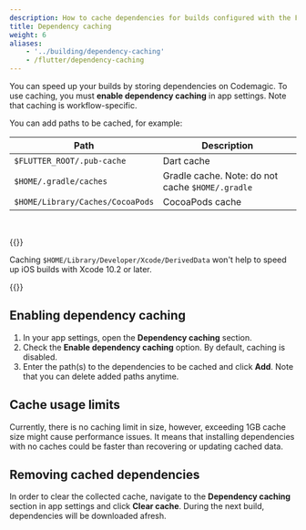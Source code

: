 ```yaml
---
description: How to cache dependencies for builds configured with the Flutter workflow editor
title: Dependency caching
weight: 6
aliases: 
    - '../building/dependency-caching'
    - /flutter/dependency-caching
---
```


You can speed up your builds by storing dependencies on Codemagic. To use caching, you must **enable dependency caching** in app settings. Note that caching is workflow-specific.


You can add paths to be cached, for example:

| **Path**                                    | **Description**                                  |
| ------------------------------------------- | ------------------------------------------------ |
| `$FLUTTER_ROOT/.pub-cache`                  | Dart cache                                       |
| `$HOME/.gradle/caches`                      | Gradle cache. Note: do not cache `$HOME/.gradle` |
| `$HOME/Library/Caches/CocoaPods`            | CocoaPods cache                                  |

&nbsp;

{{<notebox>}}

Caching `$HOME/Library/Developer/Xcode/DerivedData` won't help to speed up iOS builds with Xcode 10.2 or later.

{{</notebox>}}

## Enabling dependency caching

1. In your app settings, open the **Dependency caching** section.
2. Check the **Enable dependency caching** option. By default, caching is disabled.
3. Enter the path(s) to the dependencies to be cached and click **Add**. Note that you can delete added paths anytime.

## Cache usage limits

Currently, there is no caching limit in size, however, exceeding 1GB cache size might cause performance issues. It means that installing dependencies with no caches could be faster than recovering or updating cached data. 

## Removing cached dependencies

In order to clear the collected cache, navigate to the **Dependency caching** section in app settings and click **Clear cache**. During the next build, dependencies will be downloaded afresh.
